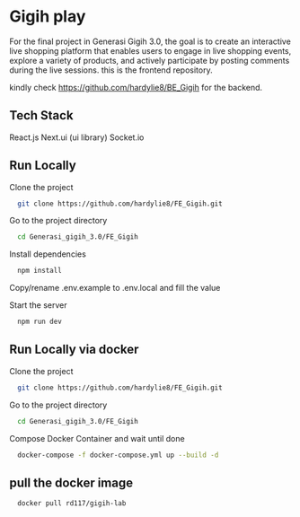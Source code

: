 # Gigih play

For the final project in Generasi Gigih 3.0, the goal is to create an interactive live shopping platform that enables users to engage in live shopping events, explore a variety of products, and actively participate by posting comments during the live sessions. this is the frontend repository.

kindly check https://github.com/hardylie8/BE_Gigih for the backend.

## Tech Stack

React.js
Next.ui (ui library)
Socket.io

## Run Locally

Clone the project

```bash
  git clone https://github.com/hardylie8/FE_Gigih.git
```

Go to the project directory

```bash
  cd Generasi_gigih_3.0/FE_Gigih
```

Install dependencies

```bash
  npm install
```

Copy/rename .env.example to .env.local and fill the value

Start the server

```bash
  npm run dev
```

## Run Locally via docker

Clone the project

```bash
  git clone https://github.com/hardylie8/FE_Gigih.git
```

Go to the project directory

```bash
  cd Generasi_gigih_3.0/FE_Gigih
```

Compose Docker Container and wait until done

```bash
  docker-compose -f docker-compose.yml up --build -d
```

## pull the docker image

```bash
  docker pull rd117/gigih-lab
```
